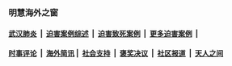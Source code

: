 
### 明慧海外之窗

####  [武汉肺炎](indexes/365.md?t=03081400) &nbsp;|&nbsp;  [迫害案例综述](indexes/328.md?t=03081400) &nbsp;|&nbsp; [迫害致死案例](indexes/277.md?t=03081400)  &nbsp;|&nbsp; [更多迫害案例](indexes/81.md?t=03081400)  &nbsp;|&nbsp; 
####  [时事评论](indexes/19.md?t=03081400) &nbsp;|&nbsp; [海外简讯](indexes/245.md?t=03081400)&nbsp;|&nbsp;  [社会支持](indexes/140.md?t=03081400) &nbsp;|&nbsp; [褒奖决议](indexes/282.md?t=03081400) &nbsp;|&nbsp; [社区报道](indexes/91.md?t=03081400)  &nbsp;|&nbsp; [天人之间](indexes/78.md?t=03081400) 

